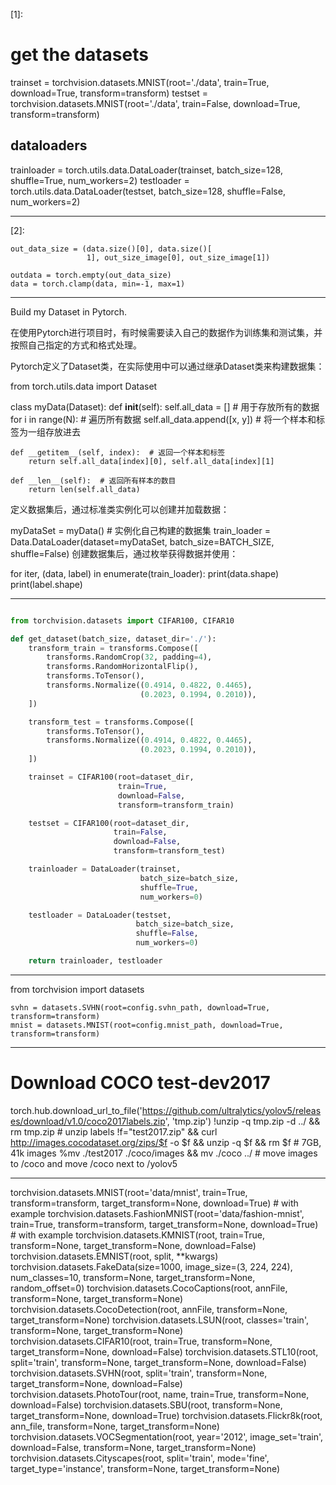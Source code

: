 

<!--
 * @version:
 * @Author:  StevenJokess https://github.com/StevenJokess
 * @Date: 2020-11-13 20:05:10
 * @LastEditors:  StevenJokess https://github.com/StevenJokess
 * @LastEditTime: 2020-12-19 20:38:45
 * @Description:
 * @TODO::
 * @Reference:[1]: https://autotorch.org/course/beginer_torch.html
 * [2]: https://github.com/facebookresearch/pytorch_GAN_zoo/blob/master/visualization/visualizer.py
 * [3]: https://0809zheng.github.io/2020/11/12/dataset.html
-->
[1]:
# get the datasets

trainset = torchvision.datasets.MNIST(root='./data', train=True, download=True, transform=transform)
testset = torchvision.datasets.MNIST(root='./data', train=False, download=True, transform=transform)

## dataloaders

trainloader = torch.utils.data.DataLoader(trainset, batch_size=128, shuffle=True, num_workers=2)
testloader = torch.utils.data.DataLoader(testset, batch_size=128, shuffle=False, num_workers=2)

---
[2]:

    out_data_size = (data.size()[0], data.size()[
                     1], out_size_image[0], out_size_image[1])

    outdata = torch.empty(out_data_size)
    data = torch.clamp(data, min=-1, max=1)

---

Build my Dataset in Pytorch.

在使用Pytorch进行项目时，有时候需要读入自己的数据作为训练集和测试集，并按照自己指定的方式和格式处理。

Pytorch定义了Dataset类，在实际使用中可以通过继承Dataset类来构建数据集：

from torch.utils.data import Dataset

class myData(Dataset):
    def __init__(self):
        self.all_data = []  # 用于存放所有的数据
        for i in range(N):  # 遍历所有数据
            self.all_data.append([x, y])  # 将一个样本和标签为一组存放进去

    def __getitem__(self, index):  # 返回一个样本和标签
        return self.all_data[index][0], self.all_data[index][1]

    def __len__(self):  # 返回所有样本的数目
        return len(self.all_data)
定义数据集后，通过标准类实例化可以创建并加载数据：

myDataSet = myData()  # 实例化自己构建的数据集
train_loader = Data.DataLoader(dataset=myDataSet, batch_size=BATCH_SIZE, shuffle=False)
创建数据集后，通过枚举获得数据并使用：

for iter, (data, label) in enumerate(train_loader):
    print(data.shape)
    print(label.shape)

---

[4]: https://github.com/wnma3mz/pytorch_init/blob/master/pipline.py

```py

from torchvision.datasets import CIFAR100, CIFAR10

def get_dataset(batch_size, dataset_dir='./'):
    transform_train = transforms.Compose([
        transforms.RandomCrop(32, padding=4),
        transforms.RandomHorizontalFlip(),
        transforms.ToTensor(),
        transforms.Normalize((0.4914, 0.4822, 0.4465),
                             (0.2023, 0.1994, 0.2010)),
    ])

    transform_test = transforms.Compose([
        transforms.ToTensor(),
        transforms.Normalize((0.4914, 0.4822, 0.4465),
                             (0.2023, 0.1994, 0.2010)),
    ])

    trainset = CIFAR100(root=dataset_dir,
                        train=True,
                        download=False,
                        transform=transform_train)

    testset = CIFAR100(root=dataset_dir,
                       train=False,
                       download=False,
                       transform=transform_test)

    trainloader = DataLoader(trainset,
                             batch_size=batch_size,
                             shuffle=True,
                             num_workers=0)

    testloader = DataLoader(testset,
                            batch_size=batch_size,
                            shuffle=False,
                            num_workers=0)

    return trainloader, testloader
```

---
from torchvision import datasets

    svhn = datasets.SVHN(root=config.svhn_path, download=True, transform=transform)
    mnist = datasets.MNIST(root=config.mnist_path, download=True, transform=transform)

---
[6]: https://colab.research.google.com/github/ultralytics/yolov5/blob/master/tutorial.ipynb#scrollTo=V0AJnSeCIHyJ
# Download COCO test-dev2017
torch.hub.download_url_to_file('https://github.com/ultralytics/yolov5/releases/download/v1.0/coco2017labels.zip', 'tmp.zip')
!unzip -q tmp.zip -d ../ && rm tmp.zip  # unzip labels
!f="test2017.zip" && curl http://images.cocodataset.org/zips/$f -o $f && unzip -q $f && rm $f  # 7GB,  41k images
%mv ./test2017 ./coco/images && mv ./coco ../  # move images to /coco and move /coco next to /yolov5

---
[7]: https://github.com/omerbsezer/Fast-Pytorch

torchvision.datasets.MNIST(root='data/mnist', train=True, transform=transform, target_transform=None, download=True) # with example
torchvision.datasets.FashionMNIST(root='data/fashion-mnist', train=True, transform=transform, target_transform=None, download=True) # with example
torchvision.datasets.KMNIST(root, train=True, transform=None, target_transform=None, download=False)
torchvision.datasets.EMNIST(root, split, **kwargs)
torchvision.datasets.FakeData(size=1000, image_size=(3, 224, 224), num_classes=10, transform=None, target_transform=None, random_offset=0)
torchvision.datasets.CocoCaptions(root, annFile, transform=None, target_transform=None)
torchvision.datasets.CocoDetection(root, annFile, transform=None, target_transform=None)
torchvision.datasets.LSUN(root, classes='train', transform=None, target_transform=None)
torchvision.datasets.CIFAR10(root, train=True, transform=None, target_transform=None, download=False)
torchvision.datasets.STL10(root, split='train', transform=None, target_transform=None, download=False)
torchvision.datasets.SVHN(root, split='train', transform=None, target_transform=None, download=False)
torchvision.datasets.PhotoTour(root, name, train=True, transform=None, download=False)
torchvision.datasets.SBU(root, transform=None, target_transform=None, download=True)
torchvision.datasets.Flickr8k(root, ann_file, transform=None, target_transform=None)
torchvision.datasets.VOCSegmentation(root, year='2012', image_set='train', download=False, transform=None, target_transform=None)
torchvision.datasets.Cityscapes(root, split='train', mode='fine', target_type='instance', transform=None, target_transform=None)
